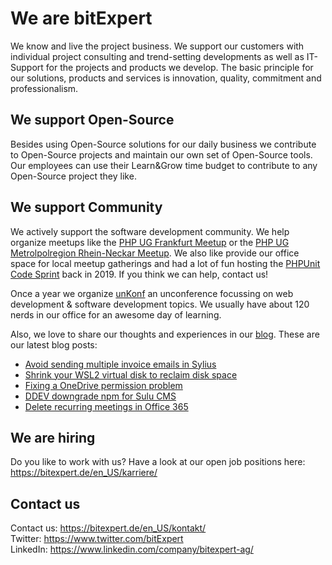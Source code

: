 # We are bitExpert

We know and live the project business. We support our customers with individual project consulting and trend-setting developments as well as IT-Support for the projects and products we develop. The basic principle for our solutions, products and services is innovation, quality, commitment and professionalism.

## We support Open-Source

Besides using Open-Source solutions for our daily business we contribute to Open-Source projects and maintain our own set of Open-Source tools. Our employees can use their Learn&Grow time budget to contribute to any Open-Source project they like.

## We support Community

We actively support the software development community. We help organize meetups like the [PHP UG Frankfurt Meetup](https://www.phpugffm.de) or the [PHP UG Metrolpolregion Rhein-Neckar Meetup](http://www.phpugmrn.de). We also like provide our office space for local meetup gatherings and had a lot of fun hosting the [PHPUnit Code Sprint](https://phpunit.de/code-sprints/september-2019.html) back in 2019. If you think we can help, contact us!

Once a year we organize [unKonf](https://www.unKonf.de) an unconference focussing on web development & software development topics. We usually have about 120 nerds in our office for an awesome day of learning.

Also, we love to share our thoughts and experiences in our [blog](https://blog.bitExpert.de). These are our latest blog posts:
<!--- blog_start --->
 - [Avoid sending multiple invoice emails in Sylius](https://blog.bitexpert.de/blog/sylius_avoid_sending_multiple_invoice_emails)
 - [Shrink your WSL2 virtual disk to reclaim disk space](https://blog.bitexpert.de/blog/shrink_wsl2_virtual_disk)
 - [Fixing a OneDrive permission problem](https://blog.bitexpert.de/blog/fixing_onedrive_permission_problem)
 - [DDEV downgrade npm for Sulu CMS](https://blog.bitexpert.de/blog/ddev_npm_downgrade_sulu)
 - [Delete recurring meetings in Office 365](https://blog.bitexpert.de/blog/office365_delete_recurring_meetings)
<!--- blog_end --->

## We are hiring

Do you like to work with us? Have a look at our open job positions here: https://bitexpert.de/en_US/karriere/

## Contact us

Contact us: https://bitexpert.de/en_US/kontakt/    
Twitter: https://www.twitter.com/bitExpert    
LinkedIn: https://www.linkedin.com/company/bitexpert-ag/    
